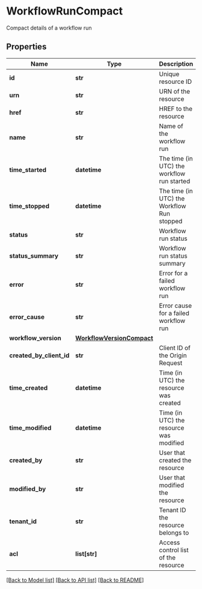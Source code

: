 # WorkflowRunCompact

Compact details of a workflow run
## Properties
Name | Type | Description | Notes
------------ | ------------- | ------------- | -------------
**id** | **str** | Unique resource ID | [optional] 
**urn** | **str** | URN of the resource | [optional] 
**href** | **str** | HREF to the resource | [optional] 
**name** | **str** | Name of the workflow run | [optional] 
**time_started** | **datetime** | The time (in UTC) the workflow run started | [optional] 
**time_stopped** | **datetime** | The time (in UTC) the Workflow Run stopped | [optional] 
**status** | **str** | Workflow run status | [optional] 
**status_summary** | **str** | Workflow run status summary | [optional] 
**error** | **str** | Error for a failed workflow run | [optional] 
**error_cause** | **str** | Error cause for a failed workflow run | [optional] 
**workflow_version** | [**WorkflowVersionCompact**](WorkflowVersionCompact.md) |  | [optional] 
**created_by_client_id** | **str** | Client ID of the Origin Request | [optional] 
**time_created** | **datetime** | Time (in UTC) the resource was created | [optional] 
**time_modified** | **datetime** | Time (in UTC) the resource was modified | [optional] 
**created_by** | **str** | User that created the resource | [optional] 
**modified_by** | **str** | User that modified the resource | [optional] 
**tenant_id** | **str** | Tenant ID the resource belongs to | [optional] 
**acl** | **list[str]** | Access control list of the resource | [optional] 

[[Back to Model list]](../README.md#documentation-for-models) [[Back to API list]](../README.md#documentation-for-api-endpoints) [[Back to README]](../README.md)


